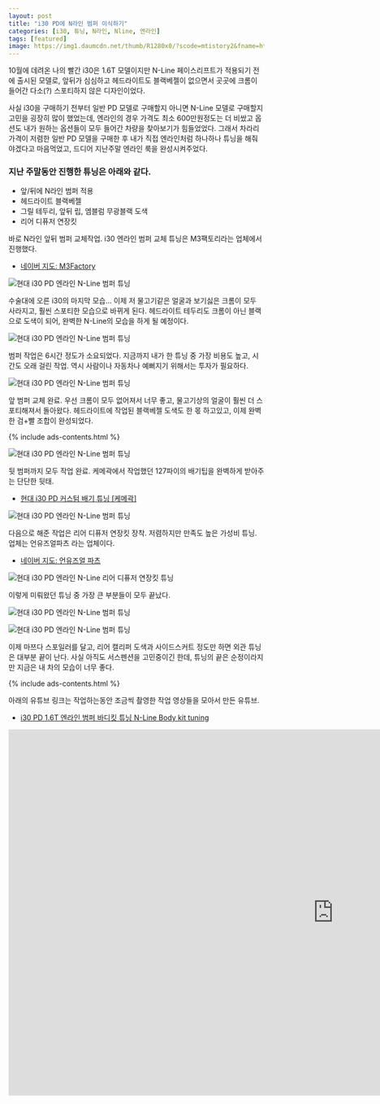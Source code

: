 ```yaml
---
layout: post
title: "i30 PD에 N라인 범퍼 이식하기"
categories: [i30, 튜닝, N라인, Nline, 엔라인]
tags: [featured]
image: https://img1.daumcdn.net/thumb/R1280x0/?scode=mtistory2&fname=https%3A%2F%2Fblog.kakaocdn.net%2Fdn%2FYkI7t%2FbtrpwO2hNg1%2Fi3xuzhwEPqN4EXBGEGnlXK%2Fimg.jpg
---
```


10월에 데려온 나의 빨간 i30은 1.6T 모델이지만 N-Line 페이스리프트가 적용되기 전에 출시된 모델로, 앞뒤가 심심하고 헤드라이트도 블랙베젤이 없으면서 곳곳에 크롬이 들어간 다소(?) 스포티하지 않은 디자인이었다.

사실 i30을 구매하기 전부터 일반 PD 모델로 구매할지 아니면 N-Line 모델로 구매할지 고민을 굉장히 많이 했었는데, 엔라인의 경우 가격도 최소 600만원정도는 더 비쌌고 옵션도 내가 원하는 옵션들이 모두 들어간 차량을 찾아보기가 힘들었었다. 그래서 차라리 가격이 저렴한 일반 PD 모델을 구매한 후 내가 직접 엔라인처럼 하나하나 튜닝을 해줘야겠다고 마음먹었고, 드디어 지난주말 엔라인 룩을 완성시켜주었다.

### 지난 주말동안 진행한 튜닝은 아래와 같다.
- 앞/뒤에 N라인 범퍼 적용
- 헤드라이트 블랙베젤
- 그릴 테두리, 앞뒤 립, 엠블럼 무광블랙 도색
- 리어 디퓨저 연장킷

바로 N라인 앞뒤 범퍼 교체작업. i30 엔라인 범퍼 교체 튜닝은 M3팩토리라는 업체에서 진행했다.

- <a href="http://naver.me/GhPSta2B" rel="noopener noreferrer" target="_blank" title="네이버 지도: M3Factory" class="markdown-link">네이버 지도: M3Factory</a>

![현대 i30 PD 엔라인 N-Line 범퍼 튜닝](https://img1.daumcdn.net/thumb/R1280x0/?scode=mtistory2&fname=https%3A%2F%2Fblog.kakaocdn.net%2Fdn%2FPocK0%2FbtrplgTfztG%2FKBKFRzZOQcz82z8wFr8vRk%2Fimg.jpg)

수술대에 오른 i30의 마지막 모습... 이제 저 물고기같은 얼굴과 보기싫은 크롬이 모두 사라지고, 훨씬 스포티한 모습으로 바뀌게 된다. 헤드라이트 테두리도 크롬이 아닌 블랙으로 도색이 되어, 완벽한 N-Line의 모습을 하게 될 예정이다.

![현대 i30 PD 엔라인 N-Line 범퍼 튜닝](https://img1.daumcdn.net/thumb/R1280x0/?scode=mtistory2&fname=https%3A%2F%2Fblog.kakaocdn.net%2Fdn%2FbshNUA%2FbtrpiuxE5yg%2Fz3UBjmA7EL1YDkjAGYckI0%2Fimg.jpg)

범퍼 작업은 6시간 정도가 소요되었다. 지금까지 내가 한 튜닝 중 가장 비용도 높고, 시간도 오래 걸린 작업. 역시 사람이나 자동차나 예뻐지기 위해서는 투자가 필요하다.

![현대 i30 PD 엔라인 N-Line 범퍼 튜닝](https://img1.daumcdn.net/thumb/R1280x0/?scode=mtistory2&fname=https%3A%2F%2Fblog.kakaocdn.net%2Fdn%2FEaxg7%2FbtrpBC7QiAb%2F801KomtXWEfykiiP6fIIDk%2Fimg.jpg)

앞 범퍼 교체 완료. 우선 크롬이 모두 없어져서 너무 좋고, 물고기상의 얼굴이 훨씬 더 스포티해져서 돌아왔다. 헤드라이트에 작업된 블랙베젤 도색도 한 몫 하고있고, 이제 완벽한 검+빨 조합이 완성되었다.

{% include ads-contents.html %}

![현대 i30 PD 엔라인 N-Line 범퍼 튜닝](https://img1.daumcdn.net/thumb/R1280x0/?scode=mtistory2&fname=https%3A%2F%2Fblog.kakaocdn.net%2Fdn%2FblqmR3%2FbtrpthK90cu%2FbpzwiKIK2kYkMNbu8ozR1K%2Fimg.jpg)

뒷 범퍼까지 모두 작업 완료. 케메곽에서 작업했던 127파이의 배기팁을 완벽하게 받아주는 단단한 뒷태.

- <a href="https://spemer.github.io/현대-i30-pd-커스텀-배기-튜닝-케메곽/" target="_blank" title="현대 i30 PD 커스텀 배기 튜닝 [케메곽]" class="markdown-link">현대 i30 PD 커스텀 배기 튜닝 [케메곽]</a>

![현대 i30 PD 엔라인 N-Line 범퍼 튜닝](https://img1.daumcdn.net/thumb/R1280x0/?scode=mtistory2&fname=https%3A%2F%2Fblog.kakaocdn.net%2Fdn%2FcfoQuj%2FbtrplgMrHqD%2FgK3K5IcKrNFtAaR2pQMTb1%2Fimg.jpg)

다음으로 해준 작업은 리어 디퓨저 연장킷 장착. 저렴하지만 만족도 높은 가성비 튜닝. 업체는 언유즈얼파츠 라는 업체이다.

- <a href="http://naver.me/FWv0eDoJ" rel="noopener noreferrer" target="_blank" title="네이버 지도: 언유즈얼 파츠" class="markdown-link">네이버 지도: 언유즈얼 파츠</a>

![현대 i30 PD 엔라인 N-Line 리어 디퓨저 연장킷 튜닝](https://img1.daumcdn.net/thumb/R1280x0/?scode=mtistory2&fname=https%3A%2F%2Fblog.kakaocdn.net%2Fdn%2F6LMgH%2Fbtrpthj5MsX%2F3BkBPJIAgk2UFNTOpPxQsK%2Fimg.jpg)

이렇게 미뤄왔던 튜닝 중 가장 큰 부분들이 모두 끝났다.

![현대 i30 PD 엔라인 N-Line 범퍼 튜닝](https://img1.daumcdn.net/thumb/R1280x0/?scode=mtistory2&fname=https%3A%2F%2Fblog.kakaocdn.net%2Fdn%2FYkI7t%2FbtrpwO2hNg1%2Fi3xuzhwEPqN4EXBGEGnlXK%2Fimg.jpg)

![현대 i30 PD 엔라인 N-Line 범퍼 튜닝](https://img1.daumcdn.net/thumb/R1280x0/?scode=mtistory2&fname=https%3A%2F%2Fblog.kakaocdn.net%2Fdn%2Fb1ErrP%2FbtrppzleSUM%2FsKae5eW5yKp4iNlqRaJvZ1%2Fimg.jpg)

이제 마쯔다 스포일러를 달고, 리어 캘리퍼 도색과 사이드스커트 정도만 하면 외관 튜닝은 대부분 끝이 난다. 사실 아직도 서스펜션을 고민중이긴 한데, 튜닝의 끝은 순정이라지만 지금은 내 차의 모습이 너무 좋다.

{% include ads-contents.html %}

아래의 유튜브 링크는 작업하는동안 조금씩 촬영한 작업 영상들을 모아서 만든 유튜브.

- <a href="https://youtu.be/2zv1aEAqMVA" rel="noopener noreferrer" target="_blank" title="i30 PD 1.6T 엔라인 범퍼 바디킷 튜닝 N-Line Body kit tuning" class="markdown-link">i30 PD 1.6T 엔라인 범퍼 바디킷 튜닝 N-Line Body kit tuning</a>

<iframe width="1280" height="720" src="https://www.youtube.com/embed/2zv1aEAqMVA" title="YouTube video player" frameborder="0" allow="accelerometer; autoplay; clipboard-write; encrypted-media; gyroscope; picture-in-picture" allowfullscreen></iframe>

